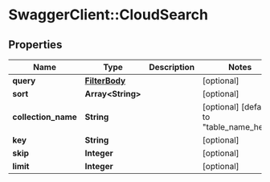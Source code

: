 # SwaggerClient::CloudSearch

## Properties
Name | Type | Description | Notes
------------ | ------------- | ------------- | -------------
**query** | [**FilterBody**](FilterBody.md) |  | [optional] 
**sort** | **Array&lt;String&gt;** |  | [optional] 
**collection_name** | **String** |  | [optional] [default to &quot;table_name_here&quot;]
**key** | **String** |  | [optional] 
**skip** | **Integer** |  | [optional] 
**limit** | **Integer** |  | [optional] 


